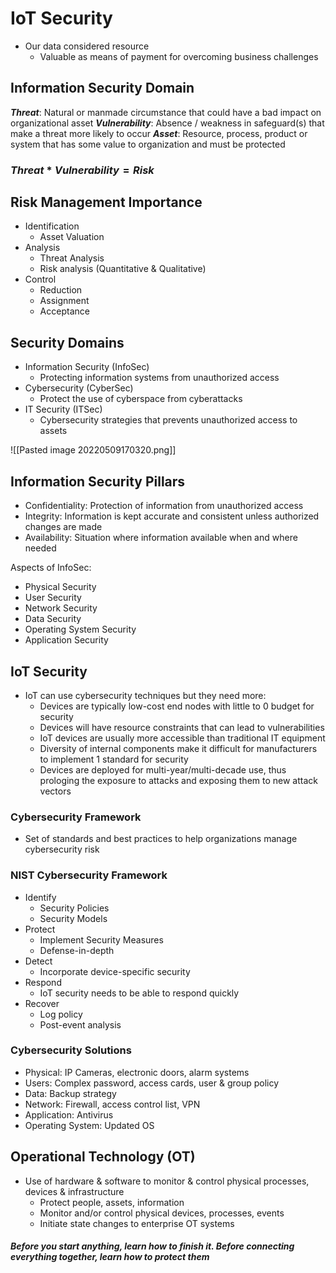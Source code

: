 # IoT Security
- Our data considered resource
	- Valuable as means of payment for overcoming business challenges

## Information Security Domain
***Threat***: Natural or manmade circumstance that could have a bad impact on organizational asset
***Vulnerability***: Absence / weakness in safeguard(s) that make a threat more likely to occur
***Asset***: Resource, process, product or system that has some value to organization and must be protected

### $Threat * Vulnerability = Risk$
## Risk Management Importance
- Identification
	- Asset Valuation
- Analysis
	- Threat Analysis
	- Risk analysis (Quantitative & Qualitative)
- Control
	- Reduction
	- Assignment
	- Acceptance

## Security Domains
- Information Security (InfoSec)
	- Protecting information systems from unauthorized access
- Cybersecurity (CyberSec)
	- Protect the use of cyberspace from cyberattacks
- IT Security (ITSec)
	- Cybersecurity strategies that prevents unauthorized access to assets

![[Pasted image 20220509170320.png]]
## Information Security Pillars
- Confidentiality: Protection of information from unauthorized access
- Integrity: Information is kept accurate and consistent unless authorized changes are made
- Availability: Situation where information available when and where needed

Aspects of InfoSec:
- Physical Security
- User Security
- Network Security
- Data Security
- Operating System Security
- Application Security

## IoT Security 
- IoT can use cybersecurity techniques but they need more:
	- Devices are typically low-cost end nodes with little to 0 budget for security
	- Devices will have resource constraints that can lead to vulnerabilities
	- IoT devices are usually more accessible than traditional IT equipment
	- Diversity of internal components make it difficult for manufacturers to implement 1 standard for security
	- Devices are deployed for multi-year/multi-decade use, thus prologing the exposure to attacks and exposing them to new attack vectors

### Cybersecurity Framework
- Set of standards and best practices to help organizations manage cybersecurity risk

### NIST Cybersecurity Framework
- Identify
	- Security Policies
	- Security Models
- Protect
	- Implement Security Measures
	- Defense-in-depth
- Detect
	- Incorporate device-specific security
- Respond
	- IoT security needs to be able to respond quickly
- Recover
	- Log policy
	- Post-event analysis 

### Cybersecurity Solutions
- Physical: IP Cameras, electronic doors, alarm systems
- Users: Complex password, access cards, user & group policy
- Data: Backup strategy
- Network: Firewall, access control list, VPN
- Application: Antivirus
- Operating System: Updated OS

## Operational Technology (OT)
- Use of hardware & software to monitor & control physical processes, devices & infrastructure
	- Protect people, assets, information
	- Monitor and/or control physical devices, processes, events
	- Initiate state changes to enterprise OT systems
#### *Before you start anything, learn how to finish it. Before connecting everything together, learn how to protect them*
